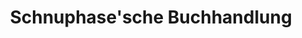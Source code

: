 ---
title: "Schnuphase'sche Buchhandlung"
url: /altenburg/schnuphasesche-buchhandlung/
shop: Bücher
---